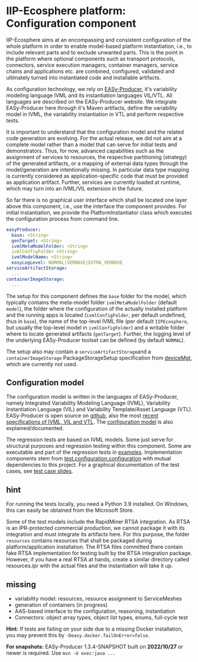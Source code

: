# IIP-Ecosphere platform: Configuration component

IIP-Ecosphere aims at an encompassing and consistent configuration of the whole platform in order to enable model-based platform instantiation, i.e., to include relevant parts and to exclude unwanted parts. This is the point in the platform where optional components such as transport protocols, connectors, service execution managers, container managers, service chains and applications etc. are combined, configured, validated and ultimately turned into instantiated code and installable artifacts.

As configuration technology, we rely on [EASy-Producer](https://sse.uni-hildesheim.de/forschung/projekte/easy-producer/), it's variability modeling language IVML and its instantiation languages VIL/VTL. All languages are described on the EASy-Producer website. We integrate EASy-Producer here through it's Maven artifacts, define the variability model in IVML, the variability instantiation in VTL and perform respective tests.

It is important to understand that the configuration model and the related code generation are evolving. For the actual release, we did not aim at a complete model rather than a model that can serve for initial tests and demonstrators. Thus, for now, advanced capabilities such as the assignment of services to resources, the respective partitioning (strategy) of the generated artifacts, or a mapping of external data types through the model/generation are intentionally missing. In particular data type mapping is currently considered as application-specific code that must be provided as application artifact. Further, services are currently loaded at runtime, which may turn into an IVML/VIL extension in the future.

So far there is no graphical user interface which shall be located one layer above this component, i.e., use the interface the component provides. For initial instantiation, we provide the PlatformInstantiator class which executes the configuration process from command line.

```yaml
easyProducer:
  base: <String>
  genTarget: <String>
  ivmlMetaModelFolder: <String>
  ivmlConfigFolder <String>
  ivmlModelName: <String>
  easyLogLevel: NORMAL|VERBOSE|EXTRA_VERBOSE
serviceArtifactStorage:
  ...
containerImageStorage:
  ...
```

The setup for this component defines the `base` folder for the model, which typically contains the meta-model folder `ivmlMetaModelFolder` (default `model`), the folder where the configuration of the actually installed platform and the running apps is located (`ivmlConfigFolder`, per default undefined, thus in `base`), the name of the top-level IVML file (per default `IIPEcosphere`, but usually the top-level model in `ivmlConfigFolder`) and a writable folder where to locate generated artifacts (`genTarget`). Further, the logging level of the underlying EASy-Producer toolset can be defined (by default `NORMAL`).

The setup also may contain a `serviceArtifactStorage`and a `containerImageStorage` PackageStorageSetup specification from [deviceMgt](../../resources/deviceMgt/README.md), which are currently not used.


## Configuration model

The configuration model is written in the languages of EASy-Producer, namely Integrated Variability Modeling Language (IVML), Variability Instantiation Language (VIL) and Variability Template/Asset Language (VTL). EASy-Producer is open source on [github](https://github.com/SSEHUB/EASyProducer), also the most [recent specifications of IVML, VIL and VTL](https://github.com/SSEHUB/EASyProducer/tree/master/doc/web/docPreview). The [configuration model](https://github.com/iip-ecosphere/platform/tree/main/platform/configuration/configuration/src/main/easy) is also explained/documented.

The regression tests are based on IVML models. Some just serve for structural purposes and regression testing within this component. Some are executable and part of the regression tests in [examples](https://github.com/iip-ecosphere/platform/tree/main/platform/examples/examples/README.md). Implementation components stem from [test.configuration.configuration](https://github.com/iip-ecosphere/platform/tree/main/platform/tests/test.configuration.configuration/README.md) with mutual dependencies to this project. For a graphical documentation of the test cases, see [test case slides](https://github.com/iip-ecosphere/platform/tree/main/platform/configuration/configuration/src/test/easy/summary.pdf).

## hint

For running the tests locally, you need a Python 3.9 installed. On Windows, this can easily be obtained from the Microsoft Store.

Some of the test models include the RapidMiner RTSA integration. As RTSA is an IPR-protected commercial production, we cannot package it with its integration and must integrate its artifacts here. For this purpose, the folder `resources` contains resources that shall be packaged during platform/application installation. The RTSA files committed there contain fake RTSA implementation for testing built by the RTSA integration package. However, if you have a real RTSA at hands, create a similar directory called resources.ipr with the actual files and the instantiation will take it up.

## missing

- variability model: resources, resource assignment to ServiceMeshes
- generation of containers (in progress)
- AAS-based interface to the configuration, reasoning, instantiation 
- Connectors: object array types, object list types, enums, full-cycle test

**Hint:** If tests are failing on your side due to a missing Docker installation, you may prevent this by `-Deasy.docker.failOnError=false`.

**For snapshots:** EASy-Producer 1.3.4-SNAPSHOT built on **2022/10/27** or newer is required. Use `mvn -U exec:java ...`